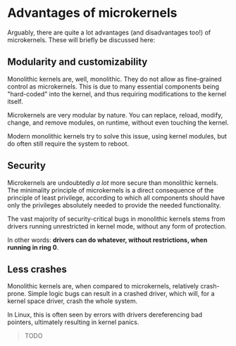 Advantages of microkernels
==========================

Arguably, there are quite a lot advantages (and disadvantages too!) of microkernels. These will briefly be discussed here:

Modularity and customizability
------------------------------

Monolithic kernels are, well, monolithic. They do not allow as fine-grained control as microkernels. This is due to many essential components being "hard-coded" into the kernel, and thus requiring modifications to the kernel itself.

Microkernels are very modular by nature. You can replace, reload, modify, change, and remove modules, on runtime, without even touching the kernel.

Modern monolithic kernels try to solve this issue, using kernel modules, but do often still require the system to reboot.

Security
--------

Microkernels are undoubtedly _a lot_ more secure than monolithic kernels. The minimality principle of microkernels is a direct consequence of the principle of least privilege, according to which all components should have only the privileges absolutely needed to provide the needed functionality.

The vast majority of security-critical bugs in monolithic kernels stems from drivers running unrestricted in kernel mode, without any form of protection.

In other words: **drivers can do whatever, without restrictions, when running in ring 0**.

Less crashes
------------

Monolithic kernels are, when compared to microkernels, relatively crash-prone. Simple logic bugs can result in a crashed driver, which will, for a kernel space driver, crash the whole system.

In Linux, this is often seen by errors with drivers dereferencing bad pointers, ultimately resulting in kernel panics.

> TODO
